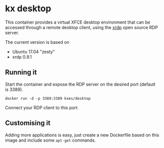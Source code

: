 # kx desktop

This container provides a virtual XFCE desktop environment that can be accessed through a remote desktop client, using the [xrdp](http://www.xrdp.org/) open source RDP server.

The current version is based on

- Ubuntu 17.04 "zesty"
- xrdp 0.9.1

## Running it

Start the container and expose the RDP server on the desired port (default is 3389).

```
docker run -d -p 3389:3389 kxes/desktop
```

Connect your RDP client to this port.

## Customising it

Adding more applications is easy, just create a new Dockerfile based on this image and include some `apt-get` commands.
